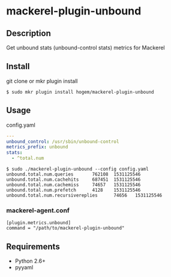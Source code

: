 mackerel-plugin-unbound
===

## Description

Get unbound stats (unbound-control stats) metrics for Mackerel

## Install

git clone or mkr plugin install

```
$ sudo mkr plugin install hogem/mackerel-plugin-unbound
```

## Usage

config.yaml

```yaml
---
unbound_control: /usr/sbin/unbound-control
metrics_prefix: unbound
stats:
  - ^total.num

```

```
$ sudo ./mackerel-plugin-unbound --config config.yaml
unbound.total.num.queries       762108  1531125546
unbound.total.num.cachehits     687451  1531125546
unbound.total.num.cachemiss     74657   1531125546
unbound.total.num.prefetch      4128    1531125546
unbound.total.num.recursivereplies      74656   1531125546
```

### mackerel-agent.conf
```
[plugin.metrics.unbound]
command = "/path/to/mackerel-plugin-unbound"
```

## Requirements

- Python 2.6+
- pyyaml
